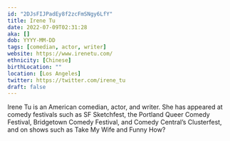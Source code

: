```yaml
---
id: "2DJsFIJPadEy8f2zcFmSNgy6LfY"
title: Irene Tu
date: 2022-07-09T02:31:28
aka: []
dob: YYYY-MM-DD
tags: [comedian, actor, writer]
website: https://www.irenetu.com/
ethnicity: [Chinese]
birthLocation: ""
location: [Los Angeles]
twitter: https://twitter.com/irene_tu
draft: false
---
```


Irene Tu is an American comedian, actor, and writer. She has appeared at comedy
festivals such as SF Sketchfest, the Portland Queer Comedy Festival, Bridgetown
Comedy Festival, and Comedy Central’s Clusterfest, and on shows such as Take My
Wife and Funny How?
